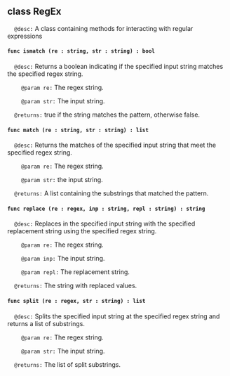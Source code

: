 ## class RegEx

&nbsp;&nbsp;&nbsp;&nbsp;```@desc:``` A class containing methods for interacting with regular expressions

#### ```func ismatch (re : string, str : string) : bool```

&nbsp;&nbsp;&nbsp;&nbsp;```@desc:``` Returns a boolean indicating if the specified input string matches the specified regex string.

&nbsp;&nbsp;&nbsp;&nbsp;&nbsp;&nbsp;&nbsp;&nbsp;```@param re:``` The regex string.

&nbsp;&nbsp;&nbsp;&nbsp;&nbsp;&nbsp;&nbsp;&nbsp;```@param str:``` The input string.

&nbsp;&nbsp;&nbsp;&nbsp;```@returns:``` true if the string matches the pattern, otherwise false.

#### ```func match (re : string, str : string) : list```

&nbsp;&nbsp;&nbsp;&nbsp;```@desc:``` Returns the matches of the specified input string that meet the specified regex string.

&nbsp;&nbsp;&nbsp;&nbsp;&nbsp;&nbsp;&nbsp;&nbsp;```@param re:``` The regex string.

&nbsp;&nbsp;&nbsp;&nbsp;&nbsp;&nbsp;&nbsp;&nbsp;```@param str:``` the input string.

&nbsp;&nbsp;&nbsp;&nbsp;```@returns:``` A list containing the substrings that matched the pattern.

#### ```func replace (re : regex, inp : string, repl : string) : string```

&nbsp;&nbsp;&nbsp;&nbsp;```@desc:``` Replaces in the specified input string with the specified replacement string using the specified regex string.

&nbsp;&nbsp;&nbsp;&nbsp;&nbsp;&nbsp;&nbsp;&nbsp;```@param re:``` The regex string.

&nbsp;&nbsp;&nbsp;&nbsp;&nbsp;&nbsp;&nbsp;&nbsp;```@param inp:``` The input string.

&nbsp;&nbsp;&nbsp;&nbsp;&nbsp;&nbsp;&nbsp;&nbsp;```@param repl:``` The replacement string.

&nbsp;&nbsp;&nbsp;&nbsp;```@returns:``` The string with replaced values.

#### ```func split (re : regex, str : string) : list```

&nbsp;&nbsp;&nbsp;&nbsp;```@desc:``` Splits the specified input string at the specified regex string and returns a list of substrings.

&nbsp;&nbsp;&nbsp;&nbsp;&nbsp;&nbsp;&nbsp;&nbsp;```@param re:``` The regex string.

&nbsp;&nbsp;&nbsp;&nbsp;&nbsp;&nbsp;&nbsp;&nbsp;```@param str:``` The input string.

&nbsp;&nbsp;&nbsp;&nbsp;```@returns:``` The list of split substrings.

